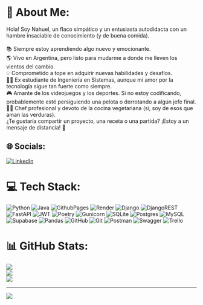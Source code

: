 # 💫 About Me:
Hola! Soy Nahuel, un flaco simpático y un entusiasta autodidacta con un hambre insaciable de conocimiento (y de buena comida).<br><br>📚 Siempre estoy aprendiendo algo nuevo y emocionante.<br>🌎 Vivo en Argentina, pero listo para mudarme a donde me lleven los vientos del cambio.<br>💡 Comprometido a tope en adquirir nuevas habilidades y desafíos.<br>🧑‍💻 Ex estudiante de Ingeniería en Sistemas, aunque mi amor por la tecnología sigue tan fuerte como siempre.<br>🎮 Amante de los videojuegos y los deportes. Si no estoy codificando, probablemente esté persiguiendo una pelota o derrotando a algún jefe final.<br>👨‍🍳 Chef profesional y devoto de la cocina vegetariana (sí, soy de esos que aman las verduras).<br>¿Te gustaría compartir un proyecto, una receta o una partida? ¡Estoy a un mensaje de distancia! 🚀


## 🌐 Socials:
[![LinkedIn](https://img.shields.io/badge/LinkedIn-%230077B5.svg?logo=linkedin&logoColor=white)](https://linkedin.com/in/https://www.linkedin.com/in/nahuel---arrieta---/) 

# 💻 Tech Stack:
![Python](https://img.shields.io/badge/python-3670A0?style=for-the-badge&logo=python&logoColor=ffdd54) ![Java](https://img.shields.io/badge/java-%23ED8B00.svg?style=for-the-badge&logo=openjdk&logoColor=white) ![GithubPages](https://img.shields.io/badge/github%20pages-121013?style=for-the-badge&logo=github&logoColor=white) ![Render](https://img.shields.io/badge/Render-%46E3B7.svg?style=for-the-badge&logo=render&logoColor=white) ![Django](https://img.shields.io/badge/django-%23092E20.svg?style=for-the-badge&logo=django&logoColor=white) ![DjangoREST](https://img.shields.io/badge/DJANGO-REST-ff1709?style=for-the-badge&logo=django&logoColor=white&color=ff1709&labelColor=gray) ![FastAPI](https://img.shields.io/badge/FastAPI-005571?style=for-the-badge&logo=fastapi) ![JWT](https://img.shields.io/badge/JWT-black?style=for-the-badge&logo=JSON%20web%20tokens) ![Poetry](https://img.shields.io/badge/Poetry-%233B82F6.svg?style=for-the-badge&logo=poetry&logoColor=0B3D8D) ![Gunicorn](https://img.shields.io/badge/gunicorn-%298729.svg?style=for-the-badge&logo=gunicorn&logoColor=white) ![SQLite](https://img.shields.io/badge/sqlite-%2307405e.svg?style=for-the-badge&logo=sqlite&logoColor=white) ![Postgres](https://img.shields.io/badge/postgres-%23316192.svg?style=for-the-badge&logo=postgresql&logoColor=white) ![MySQL](https://img.shields.io/badge/mysql-4479A1.svg?style=for-the-badge&logo=mysql&logoColor=white) ![Supabase](https://img.shields.io/badge/Supabase-3ECF8E?style=for-the-badge&logo=supabase&logoColor=white) ![Pandas](https://img.shields.io/badge/pandas-%23150458.svg?style=for-the-badge&logo=pandas&logoColor=white) ![GitHub](https://img.shields.io/badge/github-%23121011.svg?style=for-the-badge&logo=github&logoColor=white) ![Git](https://img.shields.io/badge/git-%23F05033.svg?style=for-the-badge&logo=git&logoColor=white) ![Postman](https://img.shields.io/badge/Postman-FF6C37?style=for-the-badge&logo=postman&logoColor=white) ![Swagger](https://img.shields.io/badge/-Swagger-%23Clojure?style=for-the-badge&logo=swagger&logoColor=white) ![Trello](https://img.shields.io/badge/Trello-%23026AA7.svg?style=for-the-badge&logo=Trello&logoColor=white)
# 📊 GitHub Stats:
![](https://github-readme-stats.vercel.app/api?username=Nahuel-a&theme=prussian&hide_border=false&include_all_commits=false&count_private=false)<br/>
![](https://github-readme-streak-stats.herokuapp.com/?user=Nahuel-a&theme=prussian&hide_border=false)<br/>
![](https://github-readme-stats.vercel.app/api/top-langs/?username=Nahuel-a&theme=prussian&hide_border=false&include_all_commits=false&count_private=false&layout=compact)

---
[![](https://visitcount.itsvg.in/api?id=Nahuel-a&icon=0&color=0)](https://visitcount.itsvg.in)

<!-- Proudly created with GPRM ( https://gprm.itsvg.in ) -->
